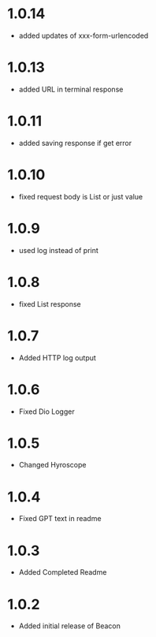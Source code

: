 # 1.0.14

- added updates of xxx-form-urlencoded

# 1.0.13

- added URL in terminal response 

# 1.0.11

- added saving response if get error

# 1.0.10

- fixed request body is List or just value

# 1.0.9

- used log instead of print 

# 1.0.8

- fixed List response

# 1.0.7

- Added HTTP log output

# 1.0.6

- Fixed Dio Logger

# 1.0.5

- Changed Hyroscope
  
# 1.0.4

- Fixed GPT text in readme
  
# 1.0.3

- Added Completed Readme
  
# 1.0.2

- Added initial release of Beacon